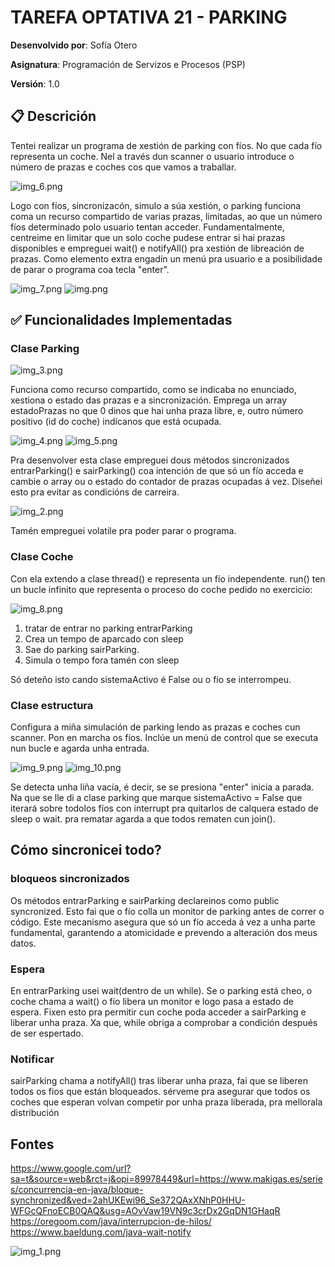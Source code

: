 # TAREFA OPTATIVA 21 - PARKING

**Desenvolvido por**: Sofía Otero

**Asignatura**: Programación de Servizos e Procesos (PSP)

**Versión**: 1.0



## 📋 Descrición

Tentei realizar un programa de xestión de parking con fíos. No que cada fío representa un coche. Nel 
a través dun scanner o usuario introduce o número de prazas e coches cos que vamos a traballar.

![img_6.png](img_6.png)

Logo con fíos, sincronizacón, simulo a súa xestión, o parking funciona coma un recurso compartido de varias prazas, limitadas,
ao que un número fíos determinado polo usuario tentan acceder.
Fundamentalmente, centreime en limitar que un solo coche pudese entrar si hai prazas disponibles e empreguei wait() e 
notifyAll() pra xestión de libreación de prazas. Como elemento extra engadín un menú pra usuario e a posibilidade de
parar o programa coa tecla "enter".

![img_7.png](img_7.png)
![img.png](img.png)

## ✅ Funcionalidades Implementadas
### Clase Parking 

![img_3.png](img_3.png)

Funciona como recurso compartido, como se indicaba no enunciado, xestiona o estado das prazas e a sincronización.
Emprega un array estadoPrazas no que 0 dinos que hai unha praza libre, e, outro número positivo (id do coche) indícanos
que está ocupada.

![img_4.png](img_4.png)
![img_5.png](img_5.png)

Pra desenvolver esta clase empreguei dous métodos sincronizados entrarParking() e sairParking() coa
intención de que só un fío acceda e cambie o array ou o estado do contador de prazas ocupadas á vez. Diseñei esto
pra evitar as condicións de carreira. 

![img_2.png](img_2.png)

Tamén empreguei volatile pra poder parar o programa. 

### Clase Coche
Con ela extendo a clase thread() e representa un fío independente. run() ten un bucle infinito que representa o proceso
do coche pedido no exercicio:

![img_8.png](img_8.png)

1. tratar de entrar no parking entrarParking
2. Crea un tempo de aparcado con sleep
3. Sae do parking sairParking.
4. Simula o tempo fora tamén con sleep

Só deteño isto cando sistemaActivo é False ou o fío se interrompeu.

### Clase estructura 

Configura a miña simulación de parking lendo as prazas e coches cun scanner. Pon en marcha os fíos. Inclúe un menú
de control que se executa nun bucle e agarda unha entrada. 

![img_9.png](img_9.png)
![img_10.png](img_10.png)

Se detecta unha liña vacía, é decir, se se presiona "enter" 
inicia a parada. Na que se lle di a clase parking que marque sistemaActivo = False que iterará sobre todolos fíos con
interrupt pra quitarlos de calquera estado de sleep o wait. pra rematar agarda a que todos rematen cun join().


## Cómo sincronicei todo?
### bloqueos sincronizados
Os métodos entrarParking e sairParking declareinos como public syncronized. Esto fai que o fío colla un monitor de parking
antes de correr o código. Este mecanismo asegura que só un fío acceda á vez a unha parte fundamental, garantendo a 
atomicidade e prevendo a alteración dos meus datos. 
### Espera
En entrarParking usei wait(dentro de un while). Se o parking está cheo, o coche chama a wait() o fío libera un monitor 
e logo pasa a estado de espera. Fixen esto pra permitir cun coche poda acceder a sairParking e liberar unha praza. Xa que, while 
obriga a comprobar a condición después de ser espertado.
### Notificar
sairParking chama a notifyAll() tras liberar unha praza, fai que se liberen todos os fios que están bloqueados. 
sérveme pra asegurar que todos os coches que esperan volvan competir por unha praza liberada, pra mellorala distribución

## Fontes
https://www.google.com/url?sa=t&source=web&rct=j&opi=89978449&url=https://www.makigas.es/series/concurrencia-en-java/bloque-synchronized&ved=2ahUKEwi96_Se372QAxXNhP0HHU-WFGcQFnoECB0QAQ&usg=AOvVaw19VN9c3crDx2GqDN1GHaqR
https://oregoom.com/java/interrupcion-de-hilos/
https://www.baeldung.com/java-wait-notify

![img_1.png](img_1.png)
